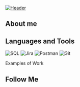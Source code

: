 [![Header](https://github.com/KIngGidra/KingGidra/blob/main/.idea/Assets/Ao.gif )](https://dou.ua/users/igor-strelbitskii/)


## About me
    
## Languages and Tools

![SQL](https://img.shields.io/badge/-Sql-090909?style=for-the-badge&logo=mysql)      ![Jira](https://img.shields.io/badge/-Jira-090909?style=for-the-badge&logo=jiraSoftware) ![Postman](https://img.shields.io/badge/-Postman-090909?style=for-the-badge&logo=Postman)
![Git](https://img.shields.io/badge/-Git-090909?style=for-the-badge&logo=Git) 

Examples of Work


## Follow Me